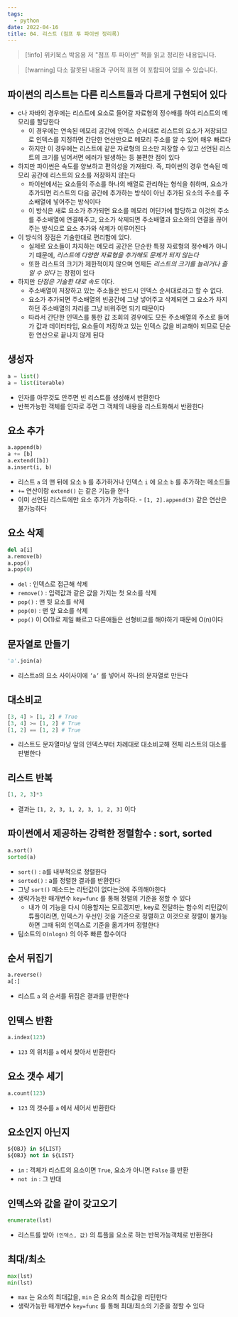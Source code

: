 ```yaml
---
tags:
  - python
date: 2022-04-16
title: 04. 리스트 (점프 투 파이썬 정리록)
---
```

> [!info] 위키북스 박응용 저 "점프 투 파이썬" 책을 읽고 정리한 내용입니다.

> [!warning] 다소 잘못된 내용과 구어적 표현 이 포함되어 있을 수 있습니다.

## 파이썬의 리스트는 다른 리스트들과 다르게 구현되어 있다

- c나 자바의 경우에는 리스트에 요소로 들어갈 자료형의 정수배를 하여 리스트의 메모리를 할당한다
	- 이 경우에는 연속된 메모리 공간에 인덱스 순서대로 리스트의 요소가 저장되므로 인덱스를 지정하면 간단한 연산만으로 메모리 주소를 알 수 있어 매우 빠르다
	- 하지만 이 경우에는 리스트에 같은 자료형의 요소만 저장할 수 있고 선언된 리스트의 크기를 넘어서면 에러가 발생하는 등 불편한 점이 있다
- 하지만 파이썬은 속도를 양보하고 편의성을 가져왔다. 즉, 파이썬의 경우 연속된 메모리 공간에 리스트의 요소를 저장하지 않는다
	- 파이썬에서는 요소들의 주소를 하나의 배열로 관리하는 형식을 취하며, 요소가 추가되면 리스트의 다음 공간에 추가하는 방식이 아닌 추가된 요소의 주소를 주소배열에 넣어주는 방식이다
	- 이 방식은 새로 요소가 추가되면 요소를 메모리 어딘가에 할당하고 이것의 주소를 주소배열에 연결해주고, 요소가 삭제되면 주소배열과 요소와의 연결을 끊어주는 방식으로 요소 추가와 삭제가 이루어진다
- 이 방식의 장점은 기술한대로 편리함에 있다.
	- 실제로 요소들이 차지하는 메모리 공간은 단순한 특정 자료형의 정수배가 아니기 떄문에, *리스트에 다양한 자료형을 추가해도 문제가 되지 않는다*
	- 또한 리스트의 크기가 제한적이지 않으며 언제든 *리스트의 크기를 늘리거나 줄일 수 있다* 는 장점이 있다
- 하지만 *단점은 기술한 대로 속도* 이다.
	- 주소배열이 저장하고 있는 주소들은 반드시 인덱스 순서대로라고 할 수 없다.
	- 요소가 추가되면 주소배열의 빈공간에 그냥 넣어주고 삭제되면 그 요소가 차지하던 주소배열의 자리를 그냥 비워주면 되기 때문이다
	- 따라서 간단한 인덱스를 통한 값 조회의 경우에도 모든 주소배열의 주소로 들어가 값과 데이터타입, 요소들이 저장하고 있는 인덱스 값을 비교해야 되므로 단순한 연산으로 끝나지 않게 된다

## 생성자

```python
a = list()
a = list(iterable)
```

- 인자를 아무것도 안주면 빈 리스트를 생성해서 반환한다
- 반복가능한 객체를 인자로 주면 그 객체의 내용을 리스트화해서 반환한다

## 요소 추가

```python
a.append(b)
a += [b]
a.extend([b])
a.insert(i, b)
```

- 리스트 `a` 의 맨 뒤에 요소 `b` 를 추가하거나 인덱스 `i` 에 요소 `b` 를 추가하는 메소드들
- `+=` 연산이랑 `extend()` 는 같은 기능을 한다
- 이미 선언된 리스트에만 요소 추가가 가능하다. - `[1, 2].append(3)` 같은 연산은 불가능하다

## 요소 삭제

```python
del a[i]
a.remove(b)
a.pop()
a.pop(0)
```

- `del` : 인덱스로 접근해 삭제
- `remove()` : 입력값과 같은 값을 가지는 첫 요소를 삭제
- `pop()` : 맨 뒷 요소를 삭제
- `pop(0)` : 맨 앞 요소를 삭제
- `pop()` 이 O(1)로 제일 빠르고 다른애들은 선형비교를 해야하기 때문에 O(n)이다

## 문자열로 만들기

```python
'a'.join(a)
```

- 리스트a의 요소 사이사이에 `’a’` 를 넣어서 하나의 문자열로 만든다

## 대소비교

```python
[3, 4] > [1, 2] # True
[3, 4] >= [1, 2] # True
[1, 2] == [1, 2] # True
```

- 리스트도 문자열마냥 앞의 인덱스부터 차례대로 대소비교해 전체 리스트의 대소를 판별한다

## 리스트 반복

```python
[1, 2, 3]*3
```

- 결과는 `[1, 2, 3, 1, 2, 3, 1, 2, 3]` 이다

## 파이썬에서 제공하는 강력한 정렬함수 : sort, sorted

```python
a.sort()
sorted(a)
```

- `sort()` : a를 내부적으로 정렬한다
- `sorted()` : a를 정렬한 결과를 반환한다
- 그냥 `sort()` 메소드는 리턴값이 없다는것에 주의해야한다
- 생략가능한 매개변수 `key=func` 를 통해 정렬의 기준을 정할 수 있다
	- 내가 이 기능을 다시 이용할지는 모르겠지만, key로 전달하는 함수의 리턴값이 튜플이라면, 인덱스가 우선인 것을 기준으로 정렬하고 이것으로 정렬이 불가능하면 그때 뒤의 인덱스로 기준을 옮겨가며 정렬한다
- 팀소트의 `O(nlogn)` 의 아주 빠른 함수이다

## 순서 뒤집기

```python
a.reverse()
a[:]
```

- 리스트 `a` 의 순서를 뒤집은 결과를 반환한다

## 인덱스 반환

```python
a.index(123)
```

- `123` 의 위치를 `a` 에서 찾아서 반환한다

## 요소 갯수 세기

```python
a.count(123)
```

- `123` 의 갯수를 `a` 에서 세어서 반환한다

## 요소인지 아닌지

```python
${OBJ} in ${LIST}
${OBJ} not in ${LIST}
```

- `in` : 객체가 리스트의 요소이면 `True`, 요소가 아니면 `False` 를 반환
- `not in` : 그 반대

## 인덱스와 값을 같이 갖고오기

```python
enumerate(lst)
```

- 리스트를 받아 `(인덱스, 값)` 의 튜플을 요소로 하는 반복가능객체로 반환한다

## 최대/최소

```python
max(lst)
min(lst)
```

- `max` 는 요소의 최대값을, `min` 은 요소의 최소값을 리턴한다
- 생략가능한 매개변수 `key=func` 를 통해 최대/최소의 기준을 정할 수 있다